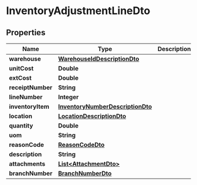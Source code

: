 
# InventoryAdjustmentLineDto

## Properties
Name | Type | Description | Notes
------------ | ------------- | ------------- | -------------
**warehouse** | [**WarehouseIdDescriptionDto**](WarehouseIdDescriptionDto.md) |  |  [optional]
**unitCost** | **Double** |  |  [optional]
**extCost** | **Double** |  |  [optional]
**receiptNumber** | **String** |  |  [optional]
**lineNumber** | **Integer** |  |  [optional]
**inventoryItem** | [**InventoryNumberDescriptionDto**](InventoryNumberDescriptionDto.md) |  |  [optional]
**location** | [**LocationDescriptionDto**](LocationDescriptionDto.md) |  |  [optional]
**quantity** | **Double** |  |  [optional]
**uom** | **String** |  |  [optional]
**reasonCode** | [**ReasonCodeDto**](ReasonCodeDto.md) |  |  [optional]
**description** | **String** |  |  [optional]
**attachments** | [**List&lt;AttachmentDto&gt;**](AttachmentDto.md) |  |  [optional]
**branchNumber** | [**BranchNumberDto**](BranchNumberDto.md) |  |  [optional]



